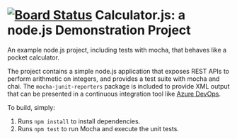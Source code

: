 [![Board Status](https://dev.azure.com/srinivaspeela/544b45c1-0270-490f-a30c-622414873f6e/cef68a1c-ef6e-4bdd-b91b-23b61048c470/_apis/work/boardbadge/089196d8-a856-4389-ab58-4be20d722b31)](https://dev.azure.com/srinivaspeela/544b45c1-0270-490f-a30c-622414873f6e/_boards/board/t/cef68a1c-ef6e-4bdd-b91b-23b61048c470/Microsoft.RequirementCategory)
Calculator.js: a node.js Demonstration Project
==============================================
An example node.js project, including tests with mocha, that behaves like
a pocket calculator.

The project contains a simple node.js application that exposes REST APIs
to perform arithmetic on integers, and provides a test suite with mocha
and chai.  The `mocha-junit-reporters` package is included to provide XML
output that can be presented in a continuous integration tool like
[Azure DevOps](https://azure.com/devops).

To build, simply:

1. Runs `npm install` to install dependencies.
2. Runs `npm test` to run Mocha and execute the unit tests.

